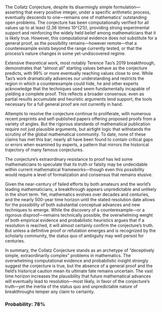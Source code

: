 The Collatz Conjecture, despite its disarmingly simple formulation—asserting that every positive integer, under a specific arithmetic process, eventually descends to one—remains one of mathematics’ outstanding open problems. The conjecture has been computationally verified for all values up to at least \(2.36 \times 10^{21}\), providing strong experimental support and reinforcing the widely held belief among mathematicians that it is likely true. However, this computational evidence does not substitute for a general proof, as the possibility remains—however remote—that a counterexample exists beyond the range currently tested, or that the process’s nature changes in some yet-undiscovered regime.

Extensive theoretical work, most notably Terence Tao’s 2019 breakthrough, demonstrates that “almost all” starting values behave as the conjecture predicts, with 99% or more eventually reaching values close to one. While Tao’s work dramatically advances our understanding and restricts the region in which a counterexample could hide, he and other experts acknowledge that the techniques used seem fundamentally incapable of yielding a complete proof. This reflects a broader consensus: even as partial results accumulate and heuristic arguments lend support, the tools necessary for a full general proof are not currently in hand.

Attempts to resolve the conjecture continue to proliferate, with numerous recent preprints and self-published papers offering proposed proofs from a variety of angles. But the rigorous standards of mathematical publication require not just plausible arguments, but airtight logic that withstands the scrutiny of the global mathematical community. To date, none of these claims has met this bar; nearly all have been found to contain critical gaps or errors when examined by experts, a pattern that mirrors the historical trajectory of many famous conjectures.

The conjecture’s extraordinary resistance to proof has led some mathematicians to speculate that its truth or falsity may be undecidable within current mathematical frameworks—though even this possibility would require a level of formalization and consensus that remains elusive.

Given the near-century of failed efforts by both amateurs and the world’s leading mathematicians, a breakthrough appears unpredictable and unlikely in the short term. Yet, mathematics evolves over decades and centuries, and the nearly 500-year time horizon until the stated resolution date allows for the possibility of both substantial conceptual advances and new techniques to emerge. While the discovery of a counterexample—or a rigorous disproof—remains technically possible, the overwhelming weight of both empirical evidence and probabilistic heuristics argues that if a resolution is reached, it will almost certainly confirm the conjecture’s truth. But unless a definitive proof or refutation emerges and is recognized by the scholarly community, the status quo of ambiguity may well persist for centuries.

In summary, the Collatz Conjecture stands as an archetype of “deceptively simple, extraordinarily complex” problems in mathematics. The overwhelming computational evidence and probabilistic insight strongly suggest the conjecture is true, but the absence of a general proof and the field’s historical caution mean its ultimate fate remains uncertain. The vast time horizon increases the plausibility that future mathematical advances will eventually lead to resolution—most likely, in favor of the conjecture’s truth—yet the inertia of the status quo and unpredictable nature of breakthroughs temper any claim to certainty.

### Probability: 78%